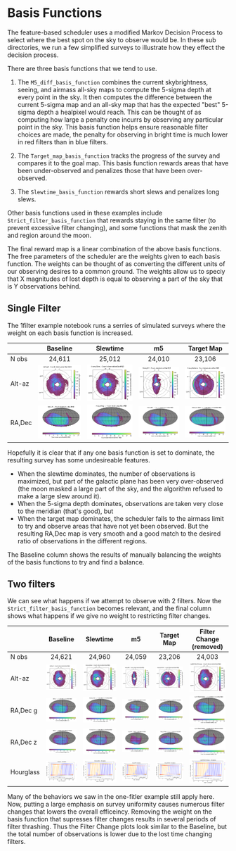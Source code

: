 # Basis Functions

The feature-based scheduler uses a modified Markov Decision Process to select where the best spot on the sky to observe would be. In these sub directories, we run a few simplified surveys to illustrate how they effect the decision process.

There are three basis functions that we tend to use.

1. The `M5_diff_basis_function` combines the current skybrightness, seeing, and airmass all-sky maps to compute the 5-sigma depth at every point in the sky. It then computes the difference between the current 5-sigma map and an all-sky map that has the expected "best" 5-sigma depth a healpixel would reach. This can be thought of as computing how large a penalty one incurrs by observing any particular point in the sky. This basis function helps ensure reasonable filter choices are made, the penalty for observing in bright time is much lower in red filters than in blue filters.

2. The `Target_map_basis_function` tracks the progress of the survey and compares it to the goal map. This basis function rewards areas that have been under-observed and penalizes those that have been over-observed.

3. The `Slewtime_basis_function` rewards short slews and penalizes long slews. 

Other basis functions used in these examples include `Strict_filter_basis_function` that rewards staying in the same filter (to prevent excessive filter changing), and some functions that mask the zenith and region around the moon.

The final reward map is a linear combination of the above basis functions. The free parameters of the scheduler are the weights given to each basis function. The weights can be thought of as converting the different units of our observing desires to a common ground. The weights allow us to speciy that X magnitudes of lost depth is equal to observing a part of the sky that is Y observations behind. 


## Single Filter

The 1filter example notebook runs a serries of simulated surveys where the weight on each basis function is increased. 

| | Baseline  | Slewtime | m5  | Target Map  | 
|-- | :--------:  | :-------: | :----: | :------: |
| N obs| 24,611 |  25,012 | 24,010 | 23,106  |
|Alt-az | <img src="1filter/default/thumb.default_Count_observationStartMJD_HEAL_SkyMap.png" width="200" /> |  <img src="1filter/HeavySlew/thumb.HeavySlew_Count_observationStartMJD_HEAL_SkyMap.png" width="200" /> | <img src="1filter/HeavyM5/thumb.HeavyM5_Count_observationStartMJD_HEAL_SkyMap.png" width="200" /> | <img src="1filter/HeavyUniform/thumb.HeavyUniform_Count_observationStartMJD_HEAL_SkyMap.png" width="200" /> |
|RA,Dec |  <img src="1filter/default/thumb.default_Count_observationStartMJD_r_HEAL_SkyMap.png" width="200" />|  <img src="1filter/HeavySlew/thumb.HeavySlew_Count_observationStartMJD_r_HEAL_SkyMap.png" width="200" />|  <img src="1filter/HeavyM5/thumb.HeavyM5_Count_observationStartMJD_r_HEAL_SkyMap.png" width="200" />|  <img src="1filter/HeavyUniform/thumb.HeavyUniform_Count_observationStartMJD_r_HEAL_SkyMap.png" width="200" />| 

Hopefully it is clear that if any one basis function is set to dominate, the resulting survey has some undesireable features. 

* When the slewtime dominates, the number of observations is maximized, but part of the galactic plane has been very over-observed (the moon masked a large part of the sky, and the algorithm refused to make a large slew around it).
* When the 5-sigma depth dominates, observations are taken very close to the meridian (that's good), but 
* When the target map dominates, the scheduler falls to the airmass limit to try and observe areas that have not yet been observed. But the resulting RA,Dec map is very smooth and a good match to the desired ratio of observations in the different regions.

The Baseline column shows the results of manually balancing the weights of the basis functions to try and find a balance.


## Two filters

We can see what happens if we attempt to observe with 2 filters. Now the `Strict_filter_basis_function` becomes relevant, and the final column shows what happens if we give no weight to restricting filter changes.

| | Baseline  | Slewtime | m5  | Target Map  | Filter Change (removed) |
|-- | :--------:  | :-------: | :----: | :------: | :------: |
| N obs| 24,621 |  24,960 | 24,059 | 23,206  | 24,003 |
|Alt-az | <img src="2filter/default/thumb.default_Count_observationStartMJD_HEAL_SkyMap.png" width="200" /> |  <img src="2filter/HeavySlew/thumb.HeavySlew_Count_observationStartMJD_HEAL_SkyMap.png" width="200" /> | <img src="2filter/HeavyM5/thumb.HeavyM5_Count_observationStartMJD_HEAL_SkyMap.png" width="200" /> | <img src="2filter/HeavyUniform/thumb.HeavyUniform_Count_observationStartMJD_HEAL_SkyMap.png" width="200" /> | <img src="2filter/LightFilterChange/thumb.LightFilterChange_Count_observationStartMJD_HEAL_SkyMap.png" width="200" /> | 
|RA,Dec g |  <img src="2filter/default/thumb.default_Count_observationStartMJD_g_HEAL_SkyMap.png" width="200" />|  <img src="2filter/HeavySlew/thumb.HeavySlew_Count_observationStartMJD_g_HEAL_SkyMap.png" width="200" />|  <img src="2filter/HeavyM5/thumb.HeavyM5_Count_observationStartMJD_g_HEAL_SkyMap.png" width="200" />|  <img src="2filter/HeavyUniform/thumb.HeavyUniform_Count_observationStartMJD_g_HEAL_SkyMap.png" width="200" />| <img src="2filter/LightFilterChange/thumb.LightFilterChange_Count_observationStartMJD_g_HEAL_SkyMap.png" width="200" />| 
|RA,Dec z |  <img src="2filter/default/thumb.default_Count_observationStartMJD_z_HEAL_SkyMap.png" width="200" />|  <img src="2filter/HeavySlew/thumb.HeavySlew_Count_observationStartMJD_z_HEAL_SkyMap.png" width="200" />|  <img src="2filter/HeavyM5/thumb.HeavyM5_Count_observationStartMJD_z_HEAL_SkyMap.png" width="200" />|  <img src="2filter/HeavyUniform/thumb.HeavyUniform_Count_observationStartMJD_z_HEAL_SkyMap.png" width="200" />| <img src="2filter/LightFilterChange/thumb.LightFilterChange_Count_observationStartMJD_z_HEAL_SkyMap.png" width="200" />| 
Hourglass | <img src="2filter/default/thumb.default_Hourglass_HOUR_Hourglass.png" width="200" />|  <img src="2filter/HeavySlew/thumb.HeavySlew_Hourglass_HOUR_Hourglass.png" width="200" />|  <img src="2filter/HeavyM5/thumb.HeavyM5_Hourglass_HOUR_Hourglass.png" width="200" />|  <img src="2filter/HeavyUniform/thumb.HeavyUniform_Hourglass_HOUR_Hourglass.png" width="200" />| <img src="2filter/LightFilterChange/thumb.LightFilterChange_Hourglass_HOUR_Hourglass.png" width="200" />| 

Many of the behaviors we saw in the one-fitler example still apply here. Now, putting a large emphasis on survey uniformity causes numerous filter changes that lowers the overall efficeincy. Removing the weight on the basis function that supresses filter changes results in several periods of filter thrashing. Thus the Filter Change plots look similar to the Baseline, but the total number of observations is lower due to the lost time changing filters.


